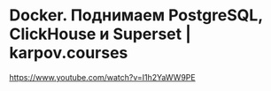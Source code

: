 # Docker. Поднимаем PostgreSQL, ClickHouse и Superset | karpov.courses
https://www.youtube.com/watch?v=I1h2YaWW9PE
